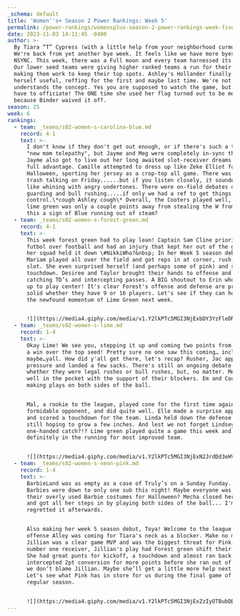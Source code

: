 ```yaml
---
_schema: default
title: 'Women''s+ Season 2 Power Rankings: Week 5'
permalink: /power-rankings/womensplus-season-2-power-rankings-week-five/
date: 2023-11-03 14:11:45 -0400
author: >-
  By Tiara “T” Cypress (with a little help from your neighborhood curmudgeon) -
  We're back from yet another bye week. It feels like we have more byes than 
  NSYNC. This week, there was a Full moon and every team harnessed its energy.
  Our lower seed teams were giving higher ranked teams a run for their money and
  making them work to keep their top spots. Ashley's Hollander finally made
  herself useful, reffing for the first and maybe last time. We're not sure she
  understands the concept. Yes you are supposed to watch the game, but you also
  have to officiate! The ONE time she used her flag turned out to be moot
  because Binder waived it off. 
season: 25
week: 6
rankings:
  - team: _teams/s02-women-s-carolina-blue.md
    record: 4-1
    text: >-
      I don't know if they don't get out enough, or if there's such a thing as
      "new mom telepathy", but Jayme and Meg were completely in-sync this game.
      Jayme also got to live out her long awaited slot-receiver dreams and took
      full advantage. Camille attempted to dress up like Zeke Elliot for
      Halloween, sporting her jersey as a crop-top all game. There was a lot of
      trash talking on Friday......but if you listen closely, it sounded more
      like whining with angry undertones. There were on-field debates on flag
      guarding and bull rushing.....if only we had a ref to get things under
      control.\*cough Ashley cough\* Overall, the Cooters played well, however,
      lime green was only a couple points away from stealing the W from them. Is
      this a sign of Blue running out of steam?
  - team: _teams/s02-women-s-forest-green.md
    record: 4-1
    text: >-
      This week forest green had to play lean! Captain Sam Cline prioritized
      futbol over football and had an injury that kept her out of the game. But
      her squad held it down \#NikkiWho?&nbsp; In her Week 5 season debut,
      Mariam played all over the field and got reps in at corner, rush, and
      slot. She even surprised herself (and perhaps some of pink) and scored a
      touchdown. Desiree and Taylor brought their hands to offense and defense
      catching TD’s and intercepting passes. A BIG shoutout to Erin who stepped
      up to play center! It's clear Forest's offense and defense are pretty
      solid whether they have 9 or 16 players. Let's see if they can hold off
      the newfound momentum of Lime Green next week.


      ![](https://media4.giphy.com/media/v1.Y2lkPTc5MGI3NjExbDY3YzFleDNuc3ptNzE3ZjR5ZXdlNnUzM3MwemIxbGQ3ZjQyOGk2aCZlcD12MV9pbnRlcm5hbF9naWZfYnlfaWQmY3Q9Zw/3oz8xLAu4F6hypfPpe/giphy.gif)
  - team: _teams/s02-women-s-lime.md
    record: 1-4
    text: >-
      Okay Lime! We see you, stepping it up and coming two points from clenching
      a win over the top seed! Pretty sure no one saw this coming… including
      maybe…yall. How did y'all get there, let's recap? Rusher, Jac applied
      pressure and landed a few sacks. There's still an ongoing debate on
      whether they were legal rushes or bull rushes, but, no matter. Mer moved
      well in the pocket with the support of their blockers. Em and Court were
      making plays on both sides of the ball.


      Mal, a rookie to the league, played cone for the first time against a
      formidable opponent, and did quite well. Elle made a surprise appearance
      and scored a touchdown for the team. Linda held down the defense but she’s
      still hoping to grow a few inches. And lest we not forget Lindsey's
      one-handed catch?!? Lime green played quite a game this week and is
      definitely in the running for most improved team.


      ![](https://media4.giphy.com/media/v1.Y2lkPTc5MGI3NjExN2JrdDd3eHV4b3ByaThiZDltOWd3djN1eWFkdmV0aWdoMWdzMzZwciZlcD12MV9pbnRlcm5hbF9naWZfYnlfaWQmY3Q9Zw/xnsFqNS2g4NIzKbM58/giphy.gif)
  - team: _teams/s02-women-s-neon-pink.md
    record: 1-4
    text: >-
      BarbieLand was as empty as a case of Truly’s on a Sunday Funday. The
      Barbies were down to only one sub this night! Maybe everyone was preparing
      their overly used Barbie costumes for Halloween? Mecha closed her rings
      and got all her steps in by playing both sides of the ball... I'm sure she
      regretted it afterwards.


      Also making her week 5 season debut, Toya! Welcome to the league. On
      offense Alley was coming for Tiara's neck as a blocker. Make no mistake
      Jillian was a clear game MVP and was the biggest threat for Pink. As the
      number one receiver, Jillian's play had Forest green shift their defense.
      She had great punts for kickoff, a touchdown and almost ran back an
      intercepted 2pt conversion for more points before she ran out of gas. And
      we don’t blame Jillian. Maybe she’ll get a little more help next week.
      Let's see what Pink has in store for us during the final game of the
      regular season.


      ![](https://media4.giphy.com/media/v1.Y2lkPTc5MGI3NjExZzIyOTBubDBrcGZyOWR1ZHY5bzI0NHI2cHAyaDBrM3I0bTN4YzJ1aCZlcD12MV9pbnRlcm5hbF9naWZfYnlfaWQmY3Q9Zw/8mWJvmqZgZmb6/giphy.gif)
---
```

